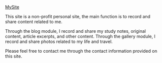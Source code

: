 [MySite](https://wanchang.netlify.app/)

This site is a non-profit personal site, the main function is to record and share content related to me.

Through the blog module, I record and share my study notes, original content, article excerpts, and other content. 
Through the gallery module, I record and share photos related to my life and travel.

Please feel free to contact me through the contact information provided on this site.
